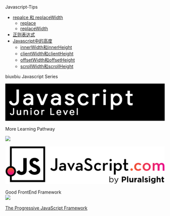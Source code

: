 <!-- <img class="logo" src="img/logo.png" /> -->

<div class="sideBarTitle">Javascript-Tips</div>


* [repalce 和 replaceWidth ](base/#repalce和replaceWidth)
    * [replace ](base/#replace)
    * [replaceWidth ](base/#replaceWidth)
* [正则表达式 ](base/#正则表达式)
* [Javascript中的高度 ](base/#Javascript中的高度)
    * [innerWidth和innerHeight](base/#innerWidth和innerHeight)
    * [clientWidth和clientHeight](base/#clientWidth和clientHeight)
    * [offsetWidth和offsetHeight](base/#offsetWidth和offsetHeight)
    * [scrollWidth和scrollHeight](base/#scrollWidth和scrollHeight)
    


<div class="MoreWay">biuxbiu Javascript Series</div>

<a class="developerLogo" href="http://javascript-junior.biuxbiu.design/" target="_blank"><img src="img/javascript-junior-level.png"></a>

<div class="MoreWay">More Learning Pathway</div>

<a class="developerLogo" href="https://developer.mozilla.org/zh-CN/docs/Web/JavaScript" target="_blank"><img src="https://developer.mozilla.org/static/img/web-docs-sprite.22a6a085cf14.svg"></a>


<a class="developerLogo" href="https://www.javascript.com/" target="_blank"><img src="img/js-logo.png"></a>


<div class="MoreWay">Good FrontEnd Framework</div>

<a class="vueLogo" href="https://cn.vuejs.org/" target="_blank">
<img src="https://cn.vuejs.org/images/logo.png">
<p>The Progressive JavaScript Framework</p>
</a>
